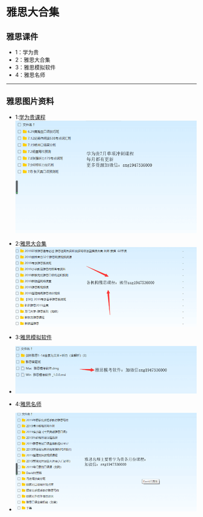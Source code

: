 # 雅思大合集
## 雅思课件
* 1：学为贵
* 2：雅思大合集
* 3：雅思模拟软件
* 4：雅思名师
***
## 雅思图片资料
* 1:[学为贵课程](https://github.com/sxg1947536000/test007/blob/master/%E9%9B%85%E6%80%9D/%E5%AD%A6%E4%B8%BA%E8%B4%B5%E8%AF%BE%E7%A8%8B.png?raw=true)
![学为贵](https://github.com/sxg1947536000/test007/blob/master/%E9%9B%85%E6%80%9D/%E5%AD%A6%E4%B8%BA%E8%B4%B5%E8%AF%BE%E7%A8%8B.png?raw=true)


* 2:[雅思大合集](https://github.com/sxg1947536000/test007/blob/master/%E9%9B%85%E6%80%9D/%E9%9B%85%E6%80%9D%E5%90%84%E6%9C%BA%E6%9E%84.png?raw=true)
![雅思大合集](https://github.com/sxg1947536000/test007/blob/master/%E9%9B%85%E6%80%9D/%E9%9B%85%E6%80%9D%E5%90%84%E6%9C%BA%E6%9E%84.png?raw=true)


* 3:[雅思模拟软件](https://github.com/sxg1947536000/test007/blob/master/%E9%9B%85%E6%80%9D/%E9%9B%85%E6%80%9D%E6%A8%A1%E8%80%83%E8%BD%AF%E4%BB%B6.png?raw=true)
* ![雅思模拟软件](https://github.com/sxg1947536000/test007/blob/master/%E9%9B%85%E6%80%9D/%E9%9B%85%E6%80%9D%E6%A8%A1%E8%80%83%E8%BD%AF%E4%BB%B6.png?raw=true)

* 4:[雅思名师](https://github.com/sxg1947536000/test007/blob/master/%E9%9B%85%E6%80%9D/%E9%9B%85%E6%80%9D%E5%90%8D%E5%B8%88.png?raw=true)
* ![雅思名师](https://github.com/sxg1947536000/test007/blob/master/%E9%9B%85%E6%80%9D/%E9%9B%85%E6%80%9D%E5%90%8D%E5%B8%88.png?raw=true)

